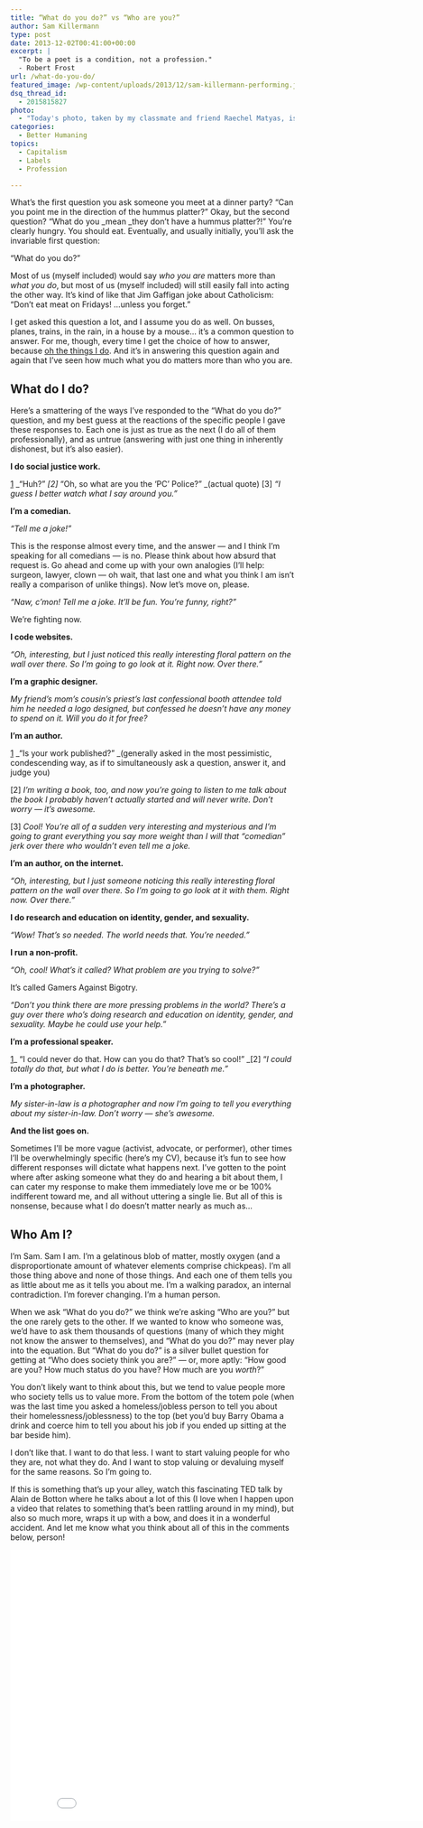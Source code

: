```yaml
---
title: “What do you do?” vs “Who are you?”
author: Sam Killermann
type: post
date: 2013-12-02T00:41:00+00:00
excerpt: |
  "To be a poet is a condition, not a profession."
  - Robert Frost
url: /what-do-you-do/
featured_image: /wp-content/uploads/2013/12/sam-killermann-performing.jpg
dsq_thread_id:
  - 2015815827
photo:
  - "Today's photo, taken by my classmate and friend Raechel Matyas, is of me doing what I do and being who I was in '11."
categories:
  - Better Humaning
topics:
  - Capitalism
  - Labels
  - Profession

---
```

What&#8217;s the first question you ask someone you meet at a dinner party? &#8220;Can you point me in the direction of the hummus platter?&#8221; Okay, but the second question? &#8220;What do you _mean _they don&#8217;t have a hummus platter?!&#8221; You&#8217;re clearly hungry. You should eat. Eventually, and usually initially, you&#8217;ll ask the invariable first question:

&#8220;What do you do?&#8221;

Most of us (myself included) would say _who you are_ matters more than _what you do_, but most of us (myself included) will still easily fall into acting the other way. It&#8217;s kind of like that Jim Gaffigan joke about Catholicism: &#8220;Don&#8217;t eat meat on Fridays! &#8230;unless you forget.&#8221;

I get asked this question a lot, and I assume you do as well. On busses, planes, trains, in the rain, in a house by a mouse&#8230; it&#8217;s a common question to answer. For me, though, every time I get the choice of how to answer, because [oh the things I do][1]. And it&#8217;s in answering this question again and again that I&#8217;ve seen how much what you do matters more than who you are.

## What do I do?

Here&#8217;s a smattering of the ways I&#8217;ve responded to the &#8220;What do you do?&#8221; question, and my best guess at the reactions of the specific people I gave these responses to. Each one is just as true as the next (I do all of them professionally), and as untrue (answering with just one thing in inherently dishonest, but it&#8217;s also easier).

**I do social justice work.**

[1] _&#8220;Huh?&#8221; _[2]_ &#8220;Oh, so what are you the &#8216;PC&#8217; Police?&#8221; _(actual quote) [3] _&#8220;I guess I better watch what I say around you.&#8221;_

**I&#8217;m a comedian.**

_&#8220;Tell me a joke!&#8221;_

This is the response almost every time, and the answer &#8212; and I think I&#8217;m speaking for all comedians &#8212; is no. Please think about how absurd that request is. Go ahead and come up with your own analogies (I&#8217;ll help: surgeon, lawyer, clown &#8212; oh wait, that last one and what you think I am isn&#8217;t really a comparison of unlike things). Now let&#8217;s move on, please.

_&#8220;Naw, c&#8217;mon! Tell me a joke. It&#8217;ll be fun. You&#8217;re funny, right?&#8221;_

We&#8217;re fighting now.

**I code websites.**

_&#8220;Oh, interesting, but I just noticed this really interesting floral pattern on the wall over there. So I&#8217;m going to go look at it. Right now. Over there.&#8221;_

**I&#8217;m a graphic designer.**

_My friend&#8217;s mom&#8217;s cousin&#8217;s priest&#8217;s last confessional booth attendee told him he needed a logo designed, but confessed he doesn&#8217;t have any money to spend on it. Will you do it for free?_

**I&#8217;m an author.**

[1] _&#8220;Is your work published?&#8221; _(generally asked in the most pessimistic, condescending way, as if to simultaneously ask a question, answer it, and judge you)

[2] _I&#8217;m writing a book, too, and now you&#8217;re going to listen to me talk about the book I probably haven&#8217;t actually started and will never write. Don&#8217;t worry &#8212; it&#8217;s awesome._

[3] _Cool! You&#8217;re all of a sudden very interesting and mysterious and I&#8217;m going to grant everything you say more weight than I will that &#8220;comedian&#8221; jerk over there who wouldn&#8217;t even tell me a joke._

**I&#8217;m an author, on the internet.**

_&#8220;Oh, interesting, but I just someone noticing this really interesting floral pattern on the wall over there. So I&#8217;m going to go look at it with them. Right now. Over there.&#8221;_

**I do research and education on identity, gender, and sexuality.**

_&#8220;Wow! That&#8217;s so needed. The world needs that. You&#8217;re needed.&#8221;_

**I run a non-profit.**

_&#8220;Oh, cool! What&#8217;s it called? What problem are you trying to solve?&#8221;_

It&#8217;s called Gamers Against Bigotry.

_&#8220;Don&#8217;t you think there are more pressing problems in the world? There&#8217;s a guy over there who&#8217;s doing research and education on identity, gender, and sexuality. Maybe he could use your help.&#8221;_

**I&#8217;m a professional speaker.**

[1]_ &#8220;I could never do that. How can you do that? That&#8217;s so cool!&#8221; _[2] &#8220;_I could totally do that, but what I do is better. You&#8217;re beneath me.&#8221;_

**I&#8217;m a photographer.**

_My sister-in-law is a photographer and now I&#8217;m going to tell you everything about my sister-in-law. Don&#8217;t worry &#8212; she&#8217;s awesome._

**And the list goes on.**

Sometimes I&#8217;ll be more vague (activist, advocate, or performer), other times I&#8217;ll be overwhelmingly specific (here&#8217;s my CV), because it&#8217;s fun to see how different responses will dictate what happens next. I&#8217;ve gotten to the point where after asking someone what they do and hearing a bit about them, I can cater my response to make them immediately love me or be 100% indifferent toward me, and all without uttering a single lie. But all of this is nonsense, because what I do doesn&#8217;t matter nearly as much as&#8230;

## Who Am I?

I&#8217;m Sam. Sam I am. I&#8217;m a gelatinous blob of matter, mostly oxygen (and a disproportionate amount of whatever elements comprise chickpeas). I&#8217;m all those thing above and none of those things. And each one of them tells you as little about me as it tells you about me. I&#8217;m a walking paradox, an internal contradiction. I&#8217;m forever changing. I&#8217;m a human person.

When we ask &#8220;What do you do?&#8221; we think we&#8217;re asking &#8220;Who are you?&#8221; but the one rarely gets to the other. If we wanted to know who someone was, we&#8217;d have to ask them thousands of questions (many of which they might not know the answer to themselves), and &#8220;What do you do?&#8221; may never play into the equation. But &#8220;What do you do?&#8221; is a silver bullet question for getting at &#8220;Who does society think you are?&#8221; &#8212; or, more aptly: &#8220;How good are you? How much status do you have? How much are you _worth_?&#8221;

You don&#8217;t likely want to think about this, but we tend to value people more who society tells us to value more. From the bottom of the totem pole (when was the last time you asked a homeless/jobless person to tell you about their homelessness/joblessness) to the top (bet you&#8217;d buy Barry Obama a drink and coerce him to tell you about his job if you ended up sitting at the bar beside him).

I don&#8217;t like that. I want to do that less. I want to start valuing people for who they are, not what they do. And I want to stop valuing or devaluing myself for the same reasons. So I&#8217;m going to.

If this is something that&#8217;s up your alley, watch this fascinating TED talk by Alain de Botton where he talks about a lot of this (I love when I happen upon a video that relates to something that&#8217;s been rattling around in my mind), but also so much more, wraps it up with a bow, and does it in a wonderful accident. And let me know what you think about all of this in the comments below, person!

<div class="youtube">
  <iframe src="//www.youtube.com/embed/MtSE4rglxbY" height="480" width="853" allowfullscreen="" frameborder="0"></iframe>
</div>

 [1]: https://samuelkillermann.com "My Pro Site"